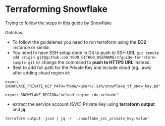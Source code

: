 # Terraforming Snowflake

Trying to follow the steps in [this](https://quickstarts.snowflake.com/guide/terraforming_snowflake/index.html) guide by Snowflake

Gotchas:

- To follow the guidelenes you need to run terraform using the **EC2** instance or similar.
- You need to have SSH setup done in Git to push to SSH URL `git remote add origin git@github.com:YOUR_GITHUB_USERNAME/sfguide-terraform-sample.git` or change the command to **push to HTTPS URL** instead.
- Best to add full path for the Private Key and include cloud (eg. .aws) after adding cloud region id:

`export SNOWFLAKE_PRIVATE_KEY_PATH="home/<user>/.ssh/snowflake_tf_snow_key.p8"`

`export SNOWFLAKE_REGION="<cloud_region_id>.<cloud>"`

- extract the service account (SVC) Private Key using **terraform output** and **jq**:

`terraform output -json | jq -r '.snowflake_svc_private_key.value'`
